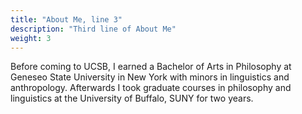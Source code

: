 ```yaml
---
title: "About Me, line 3"
description: "Third line of About Me"
weight: 3
---
```

Before coming to UCSB, I earned a Bachelor of Arts in Philosophy at Geneseo State University in New York with minors in linguistics and anthropology. Afterwards I took graduate courses in philosophy and linguistics at the University of Buffalo, SUNY for two years.
